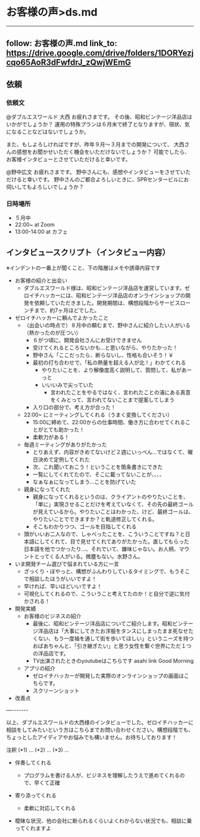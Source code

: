 # お客様の声>ds.md

---
follow: お客様の声.md
link_to: https://drive.google.com/drive/folders/1DORYezjcqo65AoR3dFwfdrJ_zQwjWEmG
---


## 依頼
### 依頼文
@ダブルエスワールド 大西
お疲れさまです。
その後、昭和ビンテージ洋品店はいかがでしょうか？
運用の特殊プランは６月末で終了となりますが、現状、気になることなどはないでしょうか。

また、もしよろしければですが、昨年９月〜３月までの開発について、
大西さんの感想をお聞かせいただく機会をいただけないでしょうか？
可能でしたら、お客様インタビューとさせていただけると幸いです。

@野中広文
お疲れさまです。
野中さんにも、感想やインタビューをさせていただけると幸いです。
野中さんのご都合よろしいときに、SPRセンタービルにお伺いしてもよろしいでしょうか？

### 日時場所
- ５月中
- 22:00~ at Zoom
- 13:00-14:00 at カフェ

## インタビュースクリプト（インタビュー内容）
※インデントの一番上が聞くこと、下の階層はメモや誘導内容です

- お客様の紹介と出会い
  - ダブルエスワールド様は、昭和ビンテージ洋品店を運営しています。ゼロイチハッカーには、昭和ビンテージ洋品店のオンラインショップの開発を依頼していただきました。開発期間は、構想段階からサービスローンチまで、約7ヶ月ほどでした。
- ゼロイチハッカーに頼んでよかったこと
  - （出会いの時点で）８月中の頼むまで、野中さんに紹介したい人がいる（熱かったのが圧つい）
    - ６がつ頃に、開発会社さんにお受けできません
    - 受けてくれるところないかも...と思いながら、やりたかった！
    - 野中さん「ここだったら、断らないし、性格も合いそう！￥
    - 最初の打ち合わせで、「私の熱量を超える人が北！」わかてくれる
      - やりたいことを、より解像度高く説明して、質問して、私があーっと
      - いいいみで尖っていた
        - 言われたことをやるではなく、言われたことの浦にある真意をくみとって、言われてないことまで提案してしまう
    - 入り口の部分で、考え方が合った！
  - 22:00~ にミーティングしてくれる（うまく変換してください）
    - 15:00に締めて、22:00からの仕事時間、働き方に合わせてくれることがとても助かった！
    - 柔軟力がある！
  - 毎週ミーティングがありがたかった
    - とりあえず、内容がきめてないけど２週にいっぺん...ではなくて、曜日決めて定例してくれた
    - 次、これ聞いておこう！ということを箇条書きにできた
    - 一覧にしてくれてたので、そこに載ってないことが、、、、
    - なぁなぁになってしまう...ことを防げていた
  - 親身になってくれた
    - 親身になってくれるというのは、クライアントのやりたいことを、「単に」実現させることだけを考えていなくて、その先の最終ゴールが見えているから。やりたいことはわかった、けど、最終ゴールは、やりたいことでできますか？と軌道修正してくれる。
    - そこもわかりつつ、ゴールを目指してくれる
  - 頭がいいお二人なので、しゃべったことを、こういうことですね？と日本語にしてくれて、目で見せてくれてありがたかった。直してもらった日本語を他でつかったり...、それでいて、嫌味じゃない。お人柄、マウントとってくる人がいる。微塵もない。水野さん。
- いま開発チーム選びで悩まれている方に一言
  - ざっくり・ぼやっと、構想がふんわりしているタイミングで、もうそこで相談したほうがいいですよ！
  - 早ければ、早いほどいいですよ！
  - 可視化してくれるので、こういうこと考えてたのか！と自分で逆に気付かされる！
- 開発実績
  - お客様のビジネスの紹介
    - 最後に、昭和ビンテージ洋品店についてご紹介します。昭和ビンテージ洋品店は「大事にしてきたお洋服をタンスにしまったまま死なせたくない、もう一度袖を通して街を歩いてほしい」というニーズを持つおばあちゃんと、「引き継ぎたい」と思う女性を繋ぐ世界にただ１つの洋品店です。
    - TV出演されたときのyoutubeはこちらです asahi link Good Morning
  - アプリの紹介
    - ゼロイチハッカーが開発した実際のオンラインショップの画面はこちらです。
    - スクリーンショット
- 改善点

—-------

以上、ダブルエスワールドの大西様のインタビューでした。ゼロイチハッカーに相談をしてみたいという方はこちらまでお問い合わせください。構想段階でも、ちょっとしたアイディアやお悩みでも構いません。お待ちしております！


注釈
(*1) ...
(*2) ...
(*3) ...


  - 伴奏してくれる
    - プログラムを書ける人が、ビジネスを理解したうえで進めてくれるので、早くて正確
  - 寄り添ってくれる
    - 柔軟に対応してくれる

  - 曖昧な状況、他の会社に断られるくらいよくわからない状況でも、相談に乗ってくれますよ